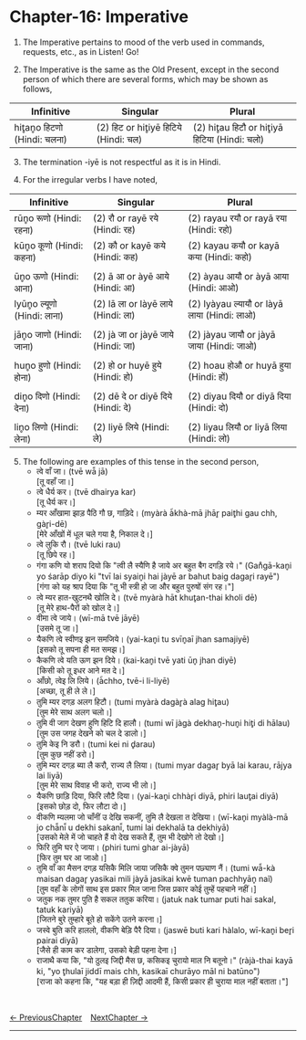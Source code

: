 # Chapter-16: Imperative

1. The Imperative pertains to mood of the verb used in commands, requests, etc., as in Listen! Go!

2. The Imperative is the same as the Old Present, except in the second person of which there are several forms, which may be shown as follows,

| Infinitive | Singular | Plural |
| ------------- | ------------- | ------------- |
| hit̥an̥o हिटणो (Hindi: चलना) | (2) हिट or hit̥iyē हिटिये (Hindi: चल) | (2) hit̥au हिटौ or hit̥iyā हिटिया (Hindi: चलो) |

3. The termination -iyē is not respectful as it is in Hindi.

4.	For the irregular verbs I have noted,

| Infinitive | Singular | Plural |
| ------------- | ------------- | ------------- |
| rūn̥o रूणो (Hindi: रहना) | (2) रौ or rayē रये (Hindi: रह) | (2) rayau रयौ or rayā रया (Hindi: रहो) |
| kūn̥o कूणो (Hindi: कहना) | (2) कौ or kayē कये (Hindi: कह) | (2) kayau कयौ or kayā कया (Hindi: कहो) |
|  |  |  |
| ūn̥o ऊणो (Hindi: आना) | (2) ā आ or àyē आये (Hindi: आ) | (2) àyau आयौ or àyā आया (Hindi: आओ) |
| lyūn̥o ल्यूणो (Hindi: लाना) | (2) lā ला or làyē लाये (Hindi: ला) | (2) lyàyau ल्यायौ or làyā लाया (Hindi: लाओ) |
|  |  |  |
| jān̥o जाणो (Hindi: जाना) | (2) jà जा or jàyē जाये (Hindi: जा) | (2) jàyau जायौ or jàyā जाया (Hindi: जाओ) |
|  |  |  |
| hun̥o हुणो (Hindi: होना) | (2) हो or huyē हुये (Hindi: हो) | (2) hoau होऔ or huyā हुया (Hindi: हों) |
|  |  |  |
| din̥o दिणो (Hindi: देना) | (2) dē दे or diyē दिये (Hindi: दे) | (2) diyau दियौ or diyā दिया (Hindi: दो) |
|  |  |  |
| lin̥o लिणो (Hindi: लेना) | (2) liyē लिये (Hindi: ले) | (2) liyau लियौ or liyā लिया (Hindi: लो) |

5. The following are examples of this tense in the second person,
   - त्वे वाँ जा। (tvē wā̃ jā)<br>
   [तू वहाँ जा।]
   - त्वे धैर्य कर। (tvē dhairya kar)<br>
   [तू धैर्य कर।]
   - म्यर आँखामा झाड़ पैठि गौ छ, गाड़िदे। (myàrà à̃khà-mā jhār̥ pait̥hi gau chh, gàr̥i-dē)<br>
   [मेरे आँखों में धूल चले गया है, निकाल दे।]
   - त्वे लुकि रौ। (tvē luki rau)<br>
   [तू छिपे रह।]
   - गंगा कणि यो शराप दियो कि "त्वी लै स्यैणि है जाये अर बहुत बैग दगड़ि रये।" (Gan̊gā-kan̥i yo śarāp diyo ki "tvī lai syain̥i hai jàyē ar bahut baig dagar̥i rayē")<br>
   [गंगा को यह श्राप दिया कि "तू भी स्त्री हो जा और बहुत पुरुषों संग रह।"]
   - त्वे म्यर हात-खुटनथै खोलि दे। (tvē myàrà hāt khut̥an-thai kholi dē)<br>
   [तू मेरे हाथ-पैरों को खोल दे।]
   - वीमा त्वे जाये। (wī-mā tvē jāyē)<br>
   [उसमे तू जा।]
   - यैकणि त्वे स्वीणइ झन समजिये। (yai-kan̥i tu svīn̥aī jhan samajiyē)<br>
   [इसको तू सपना ही मत समझ।]
   - कैकणि त्वे यति ऊण झन दिये। (kai-kan̥i tvē yati ūn̥ jhan diyē)<br>
   [किसी को तू इधर आने मत दे।]
   - आँछो, त्वेइ लि लिये। (à̃chho, tvē-i li-liyē)<br>
   [अच्छा, तू ही ले ले।]
   - तुमि म्यर दगड़ अलग हिटौ। (tumi myàrà dagàr̥à alag hit̥au)<br>
   [तुम मेरे साथ अलग चलो।]
   - तुमि वी जाग देखण हुणि हिटि दि हालौ। (tumi wī jàgà dekhan̥-hun̥i hit̥i di hālau)<br>
   [तुम उस जगह देखने को चल दे डालो।]
   - तुमि केइ नि डरौ। (tumi kei ni d̥arau)<br>
   [तुम कुछ नहीं डरो।]
   - तुमि म्यर दगड़ ब्या लै करौ, राज्य लै लिया। (tumi myar dagar̥ byā lai karau, rājya lai liyā)<br>
   [तुम मेरे साथ विवाह भी करो, राज्य भी लो।]
   - यैकणि छाड़ि दिया, फिरि लौटै दिया। (yai-kan̥i chhàr̥i diyā, phiri laut̥ai diyā)<br>
   [इसको छोड़ दो, फिर लौटा दो।]
   - वीकणि म्यलमा जो चाँनीं उ देखि सकनीं, तुमि लै देखला त देखिया। (wī-kan̥i myàlà-mā jo chā̃nī̃ u dekhi sakanī̃, tumi lai dekhalā ta dekhiyā)<br>
   [उसको मेले में जो चाहते हैं वो देख सकते हैं, तुम भी देखोगे तो देखो।]
   - फिरि तुमि घर ऐ जाया। (phiri tumi ghar ai-jàyā)<br>
   [फिर तुम घर आ जाओ।]
   - तुमि वाँ का मैसन दगड़ यसिकै मिलि जाया जसिकै क्वे तुमन पछ्याण नैं। (tumi wā̃-kà maisan dagar̥ yasikai mili jàyā jasikai kwē tuman pachhyān̥ naĩ)<br>
   [तुम वहाँ के लोगों साथ इस प्रकार मिल जाना जिस प्रकार कोई तुम्हें पहचाने नहीं।]
   - जतुक नक तुमर पुति है सकल ततुक करिया। (jatuk nak tumar puti hai sakal, tatuk kariyā)<br>
   [जितने बुरे तुम्हारे बूते हो सकेंगे उतने करना।]
   - जस्वे बुति करि हाललो, वीकणि बेड़ि पैरै दिया। (jaswē buti kari hàlalo, wī-kan̥i ber̥i pairai diyā)<br>
   [जैसे ही काम कर डालेगा, उसको बेड़ी पहना देना।]
   - राजाथै कया कि, "यो ठुलइ जिद्दी मैस छ, कसिकइ चुरायो माल नि बतूनो।" (ràjà-thai kayā ki, "yo t̥hulaī jiddī mais chh, kasikaī churāyo māl ni batūno")<br>
   [राजा को कहना कि, "यह बड़ा ही ज़िद्दी आदमी हैं, किसी प्रकार ही चुराया माल नहीं बताता।"]

<br>

[<- PreviousChapter](/major/15_OldPresent.md) &ensp; [NextChapter ->](/major/17_Future.md)

---